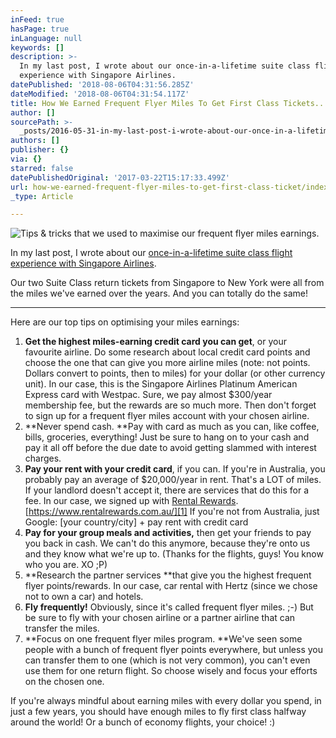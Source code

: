 ```yaml
---
inFeed: true
hasPage: true
inLanguage: null
keywords: []
description: >-
  In my last post, I wrote about our once-in-a-lifetime suite class flight
  experience with Singapore Airlines.
datePublished: '2018-08-06T04:31:56.285Z'
dateModified: '2018-08-06T04:31:54.117Z'
title: How We Earned Frequent Flyer Miles To Get First Class Tickets...And Better
author: []
sourcePath: >-
  _posts/2016-05-31-in-my-last-post-i-wrote-about-our-once-in-a-lifetime-suite.md
authors: []
publisher: {}
via: {}
starred: false
datePublishedOriginal: '2017-03-22T15:17:33.499Z'
url: how-we-earned-frequent-flyer-miles-to-get-first-class-ticket/index.html
_type: Article

---
```

![Tips & tricks that we used to maximise our frequent flyer miles earnings.](https://the-grid-user-content.s3-us-west-2.amazonaws.com/b7c76efe-786f-4a7e-bbbe-72d085334550.jpg)

In my last post, I wrote about our [once-in-a-lifetime suite class flight experience with Singapore Airlines][0].

Our two Suite Class return tickets from Singapore to New York were all from the miles we've earned over the years. And you can totally do the same!

---

Here are our top tips on optimising your miles earnings:

1. **Get the highest miles-earning credit card you can get**, or your favourite airline. Do some research about local credit card points and choose the one that can give you more airline miles (note: not points. Dollars convert to points, then to miles) for your dollar (or other currency unit). In our case, this is the Singapore Airlines Platinum American Express card with Westpac. Sure, we pay almost $300/year membership fee, but the rewards are so much more. Then don't forget to sign up for a frequent flyer miles account with your chosen airline.
2. **Never spend cash. **Pay with card as much as you can, like coffee, bills, groceries, everything! Just be sure to hang on to your cash and pay it all off before the due date to avoid getting slammed with interest charges.
3. **Pay your rent with your credit card**, if you can. If you're in Australia, you probably pay an average of $20,000/year in rent. That's a LOT of miles. If your landlord doesn't accept it, there are services that do this for a fee. In our case, we signed up with [Rental Rewards][1]. [https://www.rentalrewards.com.au/][1] If you're not from Australia, just Google: \[your country/city\] + pay rent with credit card
4. **Pay for your group meals and activities,** then get your friends to pay you back in cash. We can't do this anymore, because they're onto us and they know what we're up to. (Thanks for the flights, guys! You know who you are. XO ;P)
5. **Research the partner services **that give you the highest frequent flyer points/rewards. In our case, car rental with Hertz (since we chose not to own a car) and hotels.
6. **Fly frequently!** Obviously, since it's called frequent flyer miles. ;-) But be sure to fly with your chosen airline or a partner airline that can transfer the miles.
7. **Focus on one frequent flyer miles program. **We've seen some people with a bunch of frequent flyer points everywhere, but unless you can transfer them to one (which is not very common), you can't even use them for one return flight. So choose wisely and focus your efforts on the chosen one.

If you're always mindful about earning miles with every dollar you spend, in just a few years, you should have enough miles to fly first class halfway around the world! Or a bunch of economy flights, your choice! :)

[0]: http://blog.eightcorners.co/better-than-first-the-singapore-airlines-suite-class-experi/
[1]: https://www.rentalrewards.com.au/